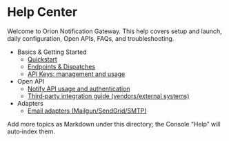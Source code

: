 # Help Center

Welcome to Orion Notification Gateway. This help covers setup and launch, daily configuration, Open APIs, FAQs, and troubleshooting.

- Basics & Getting Started
  - [Quickstart](quickstart)
  - [Endpoints & Dispatches](endpoints)
  - [API Keys: management and usage](api-keys)
- Open API
  - [Notify API usage and authentication](notify)
  - [Third‑party integration guide (vendors/external systems)](third-party)
- Adapters
  - [Email adapters (Mailgun/SendGrid/SMTP)](email)

Add more topics as Markdown under this directory; the Console “Help” will auto‑index them.
